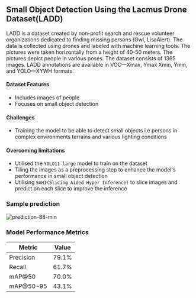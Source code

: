 ## Small Object Detection Using the Lacmus Drone Dataset(LADD)

LADD is a dataset created by non-profit search and rescue volunteer organizations dedicated to finding missing persons (Owl, LisaAlert). The data is collected using drones and labeled with machine learning tools. The pictures were taken horizontally from a height of 40-50 meters. The pictures depict people in various poses. The dataset consists of 1365 images. LADD annotations are available in VOC—Xmax, Ymax Xmin, Ymin, and YOLO—XYWH formats.

#### Dataset Features
* Includes images of people
* Focuses on small object detection


#### Challenges

* Training the model to be able to detect small objects i.e persons in complex environments terrains and various lighting conditions

#### Overcoming limitations

* Utilised the `YOLO11-large` model to train on the dataset
* Tiling the images as a preprocessing step to enhance the model's performance in small object detection
* Utilising `SAHI(Slicing Aided Hyper Inference)` to slice images and predict on each slice to improve the inference

### Sample prediction
![prediction-88-min](https://github.com/user-attachments/assets/8f6340e9-02ac-409d-a5e3-d332d5116f6e)

### Model Performance Metrics


| **Metric**    | **Value** |
|---------------|-----------|
| Precision     | 79.1%     |
| Recall        | 61.7%     |
| mAP@50        | 70.0%     |
| mAP@50-95     | 43.1%     |

